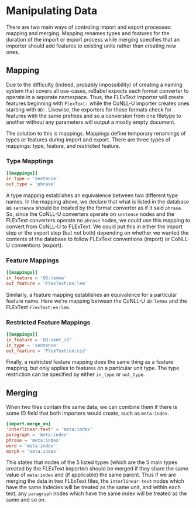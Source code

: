 # Manipulating Data

There are two main ways of controling import and export processes: mapping and merging. Mapping renames types and features for the duration of the import or export process while merging specifies that an importer should add features to existing units rather than creating new ones.

## Mapping

Due to the difficulty (indeed, probably impossibility) of creating a naming system that covers all use-cases, reBabel expects each format converter to operate in a separate namespace. Thus, the FLExText importer will create features beginning with `FlexText:` while the CoNLL-U importer creates ones starting with `UD:`. Likewise, the exporters for those formats check for features with the same prefixes and so a conversion from one filetype to another without any parameters will output a mostly empty document.

The solution to this is mappings. Mappings define temporary renamings of types or features during import and export. There are three types of mappings: type, feature, and restricted feature.

### Type Mapptings

```toml
[[mappings]]
in_type = 'sentence'
out_type = 'phrase'
```

A type mapping establishes an equivalence between two different type names. In the mapping above, we declare that what is listed in the database as `sentence` should be treated by the format converter as if it said `phrase`. So, since the CoNLL-U converters operate on `sentence` nodes and the FLExText converters operate no `phrase` nodes, we could use this mapping to convert from CoNLL-U to FLExText. We could put this in either the import step or the export step (but not both) depending on whether we wanted the contents of the database to follow FLExText conventions (import) or CoNLL-U conventions (export).

### Feature Mappings

```toml
[[mappings]]
in_feature = 'UD:lemma'
out_feature = 'FlexText:en:lem'
```

Similarly, a feature mapping establishes an equivalence for a particular feature name. Here we're mapping between the CoNLL-U `UD:lemma` and the FLExText `FlexText:en:lem`.

### Restricted Feature Mappings

```toml
[[mappings]]
in_feature = 'UD:sent_id'
in_type = 'sentence'
out_feature = 'FlexText:en:sid'
```

Finally, a restricted feature mapping does the same thing as a feature mapping, but only applies to features on a particular unit type. The type restriction can be specified by either `in_type` or `out_type`.

## Merging

When two files contain the same data, we can combine them if there is some ID field that both importers would create, such as `meta:index`.

```toml
[import.merge_on]
'interlinear-text' = 'meta:index'
paragraph = 'meta:index'
phrase = 'meta:index'
word = 'meta:index'
morph = 'meta:index'
```

This states that nodes of the 5 listed types (which are the 5 main types created by the FLExText importer) should be merged if they share the same value of `meta:index` and (if applicable) the same parent. Thus if we are merging the data in two FLExText files, the `interlinear-text` nodes which have the same indecies will be treated as the same unit, and within each text, any `paragraph` nodes which have the same index will be treated as the same and so on.
